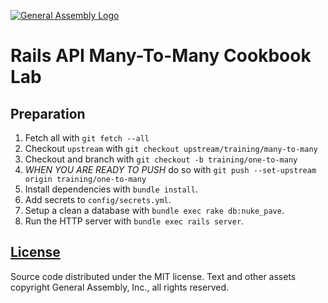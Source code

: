 [![General Assembly Logo](https://camo.githubusercontent.com/1a91b05b8f4d44b5bbfb83abac2b0996d8e26c92/687474703a2f2f692e696d6775722e636f6d2f6b6538555354712e706e67)](https://generalassemb.ly/education/web-development-immersive)

# Rails API Many-To-Many Cookbook Lab

## Preparation

1.  Fetch all with `git fetch --all`
1.  Checkout `upstream` with `git checkout upstream/training/many-to-many`
1.  Checkout and branch with `git checkout -b training/one-to-many`
1.  *WHEN YOU ARE READY TO PUSH* do so with `git push --set-upstream origin training/one-to-many`
1.  Install dependencies with `bundle install`.
1.  Add secrets to `config/secrets.yml`.
1.  Setup a clean a database with `bundle exec rake db:nuke_pave`.
1.  Run the HTTP server with `bundle exec rails server`.

## [License](LICENSE)

Source code distributed under the MIT license. Text and other assets copyright
General Assembly, Inc., all rights reserved.
